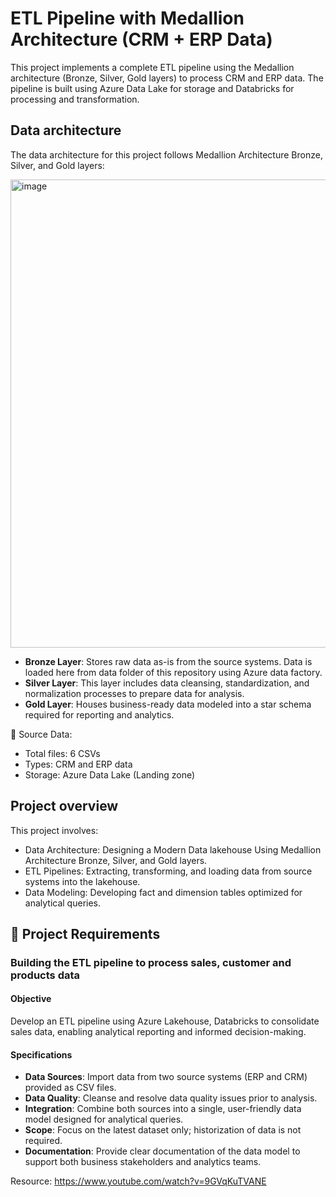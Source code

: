 # ETL Pipeline with Medallion Architecture (CRM + ERP Data)
This project implements a complete ETL pipeline using the Medallion architecture (Bronze, Silver, Gold layers) to process CRM and ERP data. The pipeline is built using Azure Data Lake for storage and Databricks for processing and transformation.

## Data architecture
The data architecture for this project follows Medallion Architecture Bronze, Silver, and Gold layers:

<img width="749" alt="image" src="https://github.com/user-attachments/assets/dc3f3075-41f4-4109-88b7-5f1cc3a2646e" />

* **Bronze Layer**: Stores raw data as-is from the source systems. Data is loaded here from data folder of this repository using Azure data factory.
* **Silver Layer**: This layer includes data cleansing, standardization, and normalization processes to prepare data for analysis.
* **Gold Layer**: Houses business-ready data modeled into a star schema required for reporting and analytics.

📁 Source Data:
* Total files: 6 CSVs
* Types: CRM and ERP data
* Storage: Azure Data Lake (Landing zone)

## Project overview
This project involves:
* Data Architecture: Designing a Modern Data lakehouse Using Medallion Architecture Bronze, Silver, and Gold layers.
* ETL Pipelines: Extracting, transforming, and loading data from source systems into the lakehouse.
* Data Modeling: Developing fact and dimension tables optimized for analytical queries.

## 🚀 Project Requirements

### Building the ETL pipeline to process sales, customer and products data

#### Objective
Develop an ETL pipeline using Azure Lakehouse, Databricks to consolidate sales data, enabling analytical reporting and informed decision-making.

#### Specifications
- **Data Sources**: Import data from two source systems (ERP and CRM) provided as CSV files.
- **Data Quality**: Cleanse and resolve data quality issues prior to analysis.
- **Integration**: Combine both sources into a single, user-friendly data model designed for analytical queries.
- **Scope**: Focus on the latest dataset only; historization of data is not required.
- **Documentation**: Provide clear documentation of the data model to support both business stakeholders and analytics teams.

Resource: https://www.youtube.com/watch?v=9GVqKuTVANE
